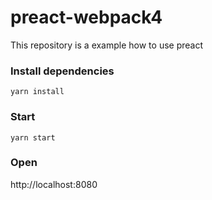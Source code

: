 # preact-webpack4
This repository is a example how to use preact 

### Install dependencies
`yarn install`

### Start
`yarn start`

### Open
http://localhost:8080
